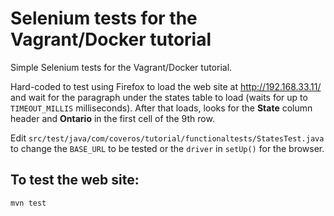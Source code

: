 # Selenium tests for the Vagrant/Docker tutorial

Simple Selenium tests for the Vagrant/Docker tutorial.

Hard-coded to test using Firefox to load the web site at
http://192.168.33.11/ and wait for the paragraph under the states table 
to load (waits for up to `TIMEOUT_MILLIS` milliseconds). After that loads, 
looks for the **State** column header and **Ontario** in the first cell of the 9th row.

Edit `src/test/java/com/coveros/tutorial/functionaltests/StatesTest.java` to change
the `BASE_URL` to be tested or the `driver` in `setUp()` for the browser.
 
## To test the web site:

    mvn test
		